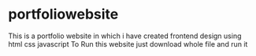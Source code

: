 # portfoliowebsite
This is a portfolio website in which i have created frontend design using html css  javascript
To Run this website just download whole file and run it 
